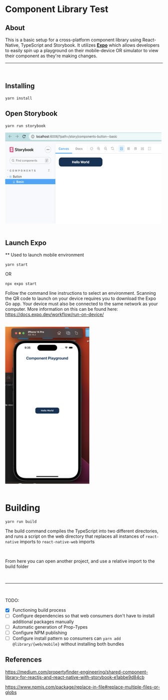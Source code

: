 # Component Library Test

## About

This is a basic setup for a cross-platform component library using React-Native, TypeScript and Storybook.
It utilizes <b><a href="https://docs.expo.dev/">Expo</a></b> which allows developers to easily spin up a playground on their mobile-device OR simulator to view their component as they're making changes.

<hr>
<br>

## Installing

```
yarn install
```


## Open Storybook

```
yarn run storybook
```

<img src="assets/storybook-demo.png" alt="drawing" height="290" width="500"/>

<br>
<br>

## Launch Expo
** Used to launch mobile environment

```
yarn start
```

OR

```
npx expo start
```

Follow the command line instructions to select an environment. Scanning the QR code to launch on your device requires you to download the Expo Go app. Your device must also be connected to the same network as your computer. More information on this can be found here: <a href="https://docs.expo.dev/workflow/run-on-device/">https://docs.expo.dev/workflow/run-on-device/</a>

<br>

<img src="assets/ios-simulator.png" alt="drawing" height="500"/>

<br>
<br>


# Building

```
yarn run build
```


The build command compiles the TypeScript into two different directories, and runs a script on the web directory that replaces all instances of <code>react-native</code> imports to <code>react-native-web</code> imports

<br>

From here you can open another project, and use a relative import to the build folder

<br>


<hr><br>

TODO:

- [x] Functioning build process
- [ ] Configure dependencies so that web consumers don't have to install additional packages manually
- [ ] Automatic generation of Prop-Types
- [ ] Configure NPM publishing
- [ ] Configure install pattern so consumers can <code>yarn add @library/{web/mobile}</code> without installing both bundles

## References

https://medium.com/propertyfinder-engineering/shared-component-library-for-reactjs-and-react-native-with-storybook-e1abbe9d84cb

https://www.npmjs.com/package/replace-in-file#replace-multiple-files-or-globs
